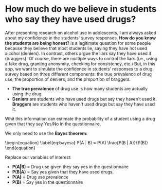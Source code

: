 # How much do we believe in students who say they have used drugs?

After presenting research on alcohol use in adolescents, I am always asked about my confidence in the students' survey responses. **How do you know the students are being honest?** is a legitimate question for some people because they believe that most students lie, saying they have not used alcohol (deniers). In contrast, others argue the liars say they have used it (braggers). Of course, there are multiple ways to control the liars (i.e., using a fake drug, granting anonymity, checking for consistency, etc.) But, in this app, we want to simulate the confidence in students' responses to a drug survey based on three different components:  the true prevalence of drug use, the proportion of deniers, and the proportion of braggers. 

* **The true prevalence** of drug use is how many students are actually using the drug. 
* **Deniers** are students who have used drugs but say they haven't used it.  
**Braggers** are students who haven't used drugs but say they have used it. 

Whit this information can estimate the probability of a student using a drug given that they say Yes/No in the questionnaire. 

We only need to use the **Bayes theorem:**

\begin{equation}
\label{eq:bayesa}
P(A | B) = P(A) \frac{P(B | A)}{P(B)}
\end{equation}

Replace our variables of interest:

* **P(A|B)** = Drug use given they say yes in the questionnaire 
* **P(B|A)** = Say yes given that they have used drugs. 
* **P(A)** = Drug use prevalence
* **P(B)** = Say yes in the questionnaire






